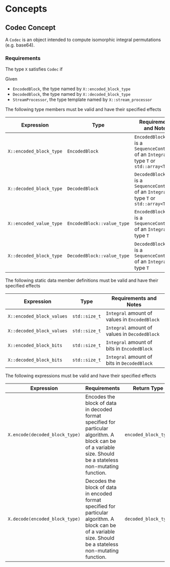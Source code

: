 # Concepts

## Codec Concept

A ```Codec``` is an object intended to compute isomorphic integral permutations (e.g. base64).

### Requirements

The type ```X``` satisfies ```Codec``` if

Given
* ```EncodedBlock```, the type named by ```X::encoded_block_type```
* ```DecodedBlock```, the type named by ```X::decoded_block_type```
* ```StreamProcessor```, the type template named by ```X::stream_processor```

The following type members must be valid and have their specified effects

|Expression                 |Type              |Requirements and Notes         |
|---------------------------|------------------|-------------------------------|
|```X::encoded_block_type```|```EncodedBlock```|```EncodedBlock``` type is a ```SequenceContainer``` of an ```Integral``` type ```T``` or ```std::array<T>```|
|```X::decoded_block_type```|```DecodedBlock```|```DecodedBlock``` type is a ```SequenceContainer``` of an ```Integral``` type ```T``` or ```std::array<T>```|
|```X::encoded_value_type```|```EncodedBlock::value_type```|```EncodedBlock``` type is a ```SequenceContainer``` of an ```Integral``` type ```T```|
|```X::decoded_block_type```|```DecodedBlock::value_type```|```DecodedBlock``` type is a ```SequenceContainer``` of an ```Integral``` type ```T```|

The following static data member definitions must be valid and have their specified effects

|Expression                 |Type              |Requirements and Notes         |
|---------------------------|------------------|-------------------------------|
|```X::encoded_block_values```|```std::size_t```|```Integral``` amount of values in ```EncodedBlock```|
|```X::decoded_block_values```|```std::size_t```|```Integral``` amount of values in ```DecodedBlock```|
|```X::encoded_block_bits```|```std::size_t```|```Integral``` amount of bits in ```EncodedBlock```|
|```X::decoded_block_bits```|```std::size_t```|```Integral``` amount of bits in ```DecodedBlock```|

The following expressions must be valid and have their specified effects

|Expression                 |Requirements      |Return Type                    |
|---------------------------|------------------|-------------------------------|
|```X.encode(decoded_block_type)```|Encodes the block of data in decoded format specified for particular algorithm. A block can be of a variable size. Should be a stateless non-mutating function.|```encoded_block_type```|
|```X.decode(encoded_block_type)```|Decodes the block of data in encoded format specified for particular algorithm. A block can be of a variable size. Should be a stateless non-mutating function.|```decoded_block_type```|